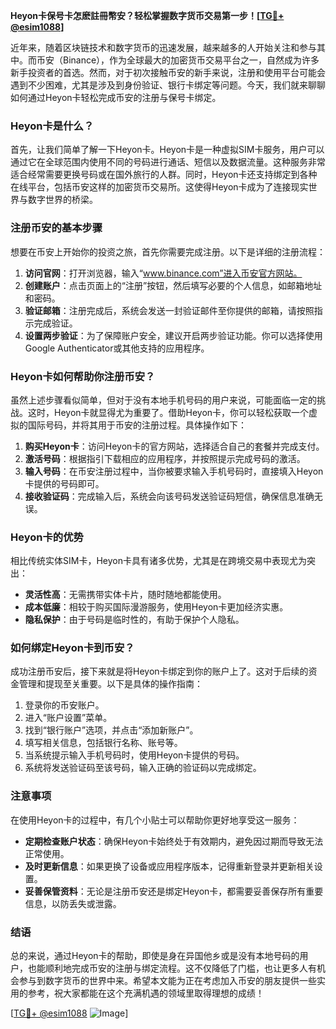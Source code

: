 **Heyon卡保号卡怎麽註冊幣安？轻松掌握数字货币交易第一步！[[TG💪+ @esim1088](https://t.me/s/esim1088)]**

近年来，随着区块链技术和数字货币的迅速发展，越来越多的人开始关注和参与其中。而币安（Binance），作为全球最大的加密货币交易平台之一，自然成为许多新手投资者的首选。然而，对于初次接触币安的新手来说，注册和使用平台可能会遇到不少困难，尤其是涉及到身份验证、银行卡绑定等问题。今天，我们就来聊聊如何通过Heyon卡轻松完成币安的注册与保号卡绑定。

### Heyon卡是什么？

首先，让我们简单了解一下Heyon卡。Heyon卡是一种虚拟SIM卡服务，用户可以通过它在全球范围内使用不同的号码进行通话、短信以及数据流量。这种服务非常适合经常需要更换号码或在国外旅行的人群。同时，Heyon卡还支持绑定到各种在线平台，包括币安这样的加密货币交易所。这使得Heyon卡成为了连接现实世界与数字世界的桥梁。

### 注册币安的基本步骤

想要在币安上开始你的投资之旅，首先你需要完成注册。以下是详细的注册流程：

1. **访问官网**：打开浏览器，输入“www.binance.com”进入币安官方网站。
2. **创建账户**：点击页面上的“注册”按钮，然后填写必要的个人信息，如邮箱地址和密码。
3. **验证邮箱**：注册完成后，系统会发送一封验证邮件至你提供的邮箱，请按照指示完成验证。
4. **设置两步验证**：为了保障账户安全，建议开启两步验证功能。你可以选择使用Google Authenticator或其他支持的应用程序。

### Heyon卡如何帮助你注册币安？

虽然上述步骤看似简单，但对于没有本地手机号码的用户来说，可能面临一定的挑战。这时，Heyon卡就显得尤为重要了。借助Heyon卡，你可以轻松获取一个虚拟的国际号码，并将其用于币安的注册过程。具体操作如下：

1. **购买Heyon卡**：访问Heyon卡的官方网站，选择适合自己的套餐并完成支付。
2. **激活号码**：根据指引下载相应的应用程序，并按照提示完成号码的激活。
3. **输入号码**：在币安注册过程中，当你被要求输入手机号码时，直接填入Heyon卡提供的号码即可。
4. **接收验证码**：完成输入后，系统会向该号码发送验证码短信，确保信息准确无误。

### Heyon卡的优势

相比传统实体SIM卡，Heyon卡具有诸多优势，尤其是在跨境交易中表现尤为突出：

- **灵活性高**：无需携带实体卡片，随时随地都能使用。
- **成本低廉**：相较于购买国际漫游服务，使用Heyon卡更加经济实惠。
- **隐私保护**：由于号码是临时性的，有助于保护个人隐私。

### 如何绑定Heyon卡到币安？

成功注册币安后，接下来就是将Heyon卡绑定到你的账户上了。这对于后续的资金管理和提现至关重要。以下是具体的操作指南：

1. 登录你的币安账户。
2. 进入“账户设置”菜单。
3. 找到“银行账户”选项，并点击“添加新账户”。
4. 填写相关信息，包括银行名称、账号等。
5. 当系统提示输入手机号码时，使用Heyon卡提供的号码。
6. 系统将发送验证码至该号码，输入正确的验证码以完成绑定。

### 注意事项

在使用Heyon卡的过程中，有几个小贴士可以帮助你更好地享受这一服务：

- **定期检查账户状态**：确保Heyon卡始终处于有效期内，避免因过期而导致无法正常使用。
- **及时更新信息**：如果更换了设备或应用程序版本，记得重新登录并更新相关设置。
- **妥善保管资料**：无论是注册币安还是绑定Heyon卡，都需要妥善保存所有重要信息，以防丢失或泄露。

### 结语

总的来说，通过Heyon卡的帮助，即使是身在异国他乡或是没有本地号码的用户，也能顺利地完成币安的注册与绑定流程。这不仅降低了门槛，也让更多人有机会参与到数字货币的世界中来。希望本文能为正在考虑加入币安的朋友提供一些实用的参考，祝大家都能在这个充满机遇的领域里取得理想的成绩！

[[TG💪+ @esim1088](https://t.me/s/esim1088) ![Image](https://i.postimg.cc/4NQfJmqS/Snipaste-2025-05-13-00-14-12.png)]